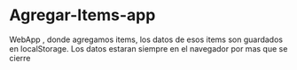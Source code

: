 # Agregar-Items-app
WebApp , donde agregamos items, los datos de esos items son guardados en localStorage.
Los datos estaran siempre en el navegador por mas que se cierre
